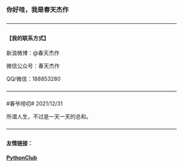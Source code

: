 ### 你好哇，我是春天杰作

————————————————————————————————

#### 【我的联系方式】

新浪微博：@春天杰作  

微信公众号：春天杰作  

QQ/微信：188853280

————————————————————————————————

\#春爷唠叨\# 2021/12/31

所谓人生，不过是一天一天的总和。

————————————————————————————————

#### 友情链接：
#### [PythonClub](http://www.pythonclub.net/)
